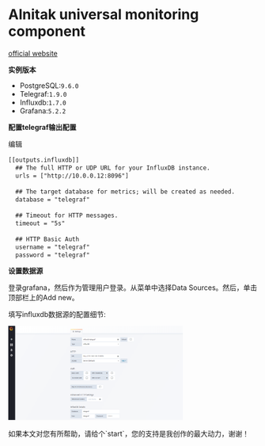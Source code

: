 # Alnitak universal monitoring component
[official website](https://docs.influxdata.com/telegraf/v1.9/) 

**实例版本**

- PostgreSQL:`9.6.0`
- Telegraf:`1.9.0`
- Influxdb:`1.7.0`
- Grafana:`5.2.2`

**配置telegraf输出配置**

编辑

```
[[outputs.influxdb]]
  ## The full HTTP or UDP URL for your InfluxDB instance.
  urls = ["http://10.0.0.12:8096"]

  ## The target database for metrics; will be created as needed.
  database = "telegraf"

  ## Timeout for HTTP messages.
  timeout = "5s"

  ## HTTP Basic Auth
  username = "telegraf"
  password = "telegraf"

```
**设置数据源**

登录grafana，然后作为管理用户登录。从菜单中选择Data Sources。然后，单击顶部栏上的Add new。

填写influxdb数据源的配置细节:

<p align="datasource">
  <img src=".images/datasource.png" width="70%">
</p>
如果本文对您有所帮助，请给个`start`，您的支持是我创作的最大动力，谢谢！